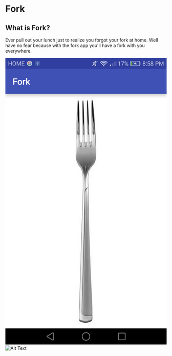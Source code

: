 # Fork

## What is Fork? 
Ever pull out your lunch just to realize you forgot your fork at home. Well have no fear because with the fork app you'll have a fork with you everywhere.

![ScreenShot](https://github.com/ShallyBanh/Fork/blob/master/fork.png)
![Alt Text](https://media.giphy.com/media/4ZnZoGRpY0lQICwo8J/giphy.gif)
